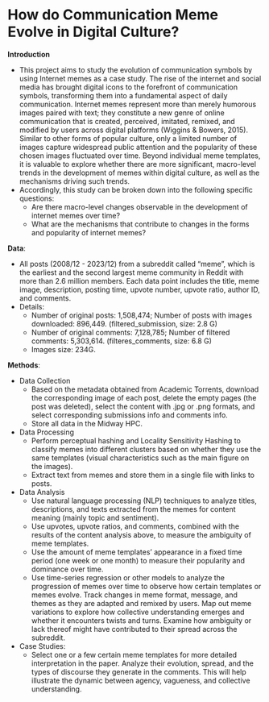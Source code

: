 # How do Communication Meme Evolve in Digital Culture?  

**Introduction**
* This project aims to study the evolution of communication symbols by using Internet memes as a case study. The rise of the internet and social media has brought digital icons to the forefront of communication symbols, transforming them into a fundamental aspect of daily communication. Internet memes represent more than merely humorous images paired with text; they constitute a new genre of online communication that is created, perceived, imitated, remixed, and modified by users across digital platforms (Wiggins & Bowers, 2015). Similar to other forms of popular culture, only a limited number of images capture widespread public attention and the popularity of these chosen images fluctuated over time. Beyond individual meme templates, it is valuable to explore whether there are more significant, macro-level trends in the development of memes within digital culture, as well as the mechanisms driving such trends.  
* Accordingly, this study can be broken down into the following specific questions:
  * Are there macro-level changes observable in the development of internet memes over time?
  * What are the mechanisms that contribute to changes in the forms and popularity of internet memes?     


**Data**:    
  * All posts (2008/12 - 2023/12) from a subreddit called “meme”, which is the earliest and the second largest meme community in Reddit with more than 2.6 million members. Each data point includes the title, meme image, description, posting time, upvote number, upvote ratio, author ID, and comments.
  * Details:
    * Number of original posts: 1,508,474; Number of posts with images downloaded: 896,449. (filtered_submission, size: 2.8 G)  
    * Number of original comments: 7,128,785; Number of filtered comments: 5,303,614. (filteres_comments, size: 6.8 G)  
    * Images size: 234G.   
   

   
**Methods**:  
  * Data Collection  
    * Based on the metadata obtained from Academic Torrents, download the corresponding image of each post, delete the empty pages (the post was deleted), select the content with .jpg or .png formats, and select corresponding submissions info and comments info.
    * Store all data in the Midway HPC.
  * Data Processing
    * Perform perceptual hashing and Locality Sensitivity Hashing to classify memes into different clusters based on whether they use the same templates (visual characteristics such as the main figure on the images).
    * Extract text from memes and store them in a single file with links to posts.
  * Data Analysis
    * Use natural language processing (NLP) techniques to analyze titles, descriptions, and texts extracted from the memes for content meaning (mainly topic and sentiment).
    * Use upvotes, upvote ratios, and comments, combined with the results of the content analysis above, to measure the ambiguity of meme templates.
    * Use the amount of meme templates’ appearance in a fixed time period (one week or one month) to measure their popularity and dominance over time.
    * Use time-series regression or other models to analyze the progression of memes over time to observe how certain templates or memes evolve. Track changes in meme format, message, and themes as they are adapted and remixed by users. Map out meme variations to explore how collective understanding emerges and whether it encounters twists and turns. Examine how ambiguity or lack thereof might have contributed to their spread across the subreddit.  
  * Case Studies:
    * Select one or a few certain meme templates for more detailed interpretation in the paper. Analyze their evolution, spread, and the types of discourse they generate in the comments. This will help illustrate the dynamic between agency, vagueness, and collective understanding.  

